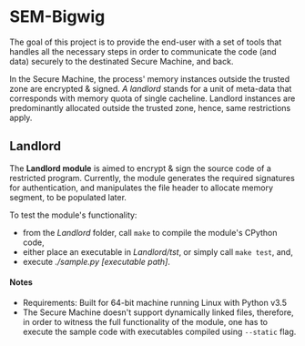 # SEM-Bigwig
The goal of this project is to provide the end-user with a set of tools that handles all the necessary steps in order to communicate the code (and data) securely to the destinated Secure Machine, and back.

In the Secure Machine, the process' memory instances outside the trusted zone are encrypted & signed. *A landlord* stands for a unit of meta-data that corresponds with memory quota of single cacheline. Landlord instances are predominantly allocated outside the trusted zone, hence, same restrictions apply.

## Landlord

The **Landlord module** is aimed to encrypt & sign the source code of a restricted program. Currently, the module generates the required signatures for authentication, and manipulates the file header to allocate memory segment, to be populated later.


To test the module's functionality:
- from the *Landlord* folder, call `make` to compile the module's CPython code,
- either place an executable in *Landlord/tst*, or simply call `make test`, and,
- execute *./sample.py [executable path]*.

#### Notes
- Requirements: Built for 64-bit machine running Linux with Python v3.5
- The Secure Machine doesn't support dynamically linked files, therefore, in order to witness the full functionality of the module, one has to execute the sample code with executables compiled using `--static` flag.
